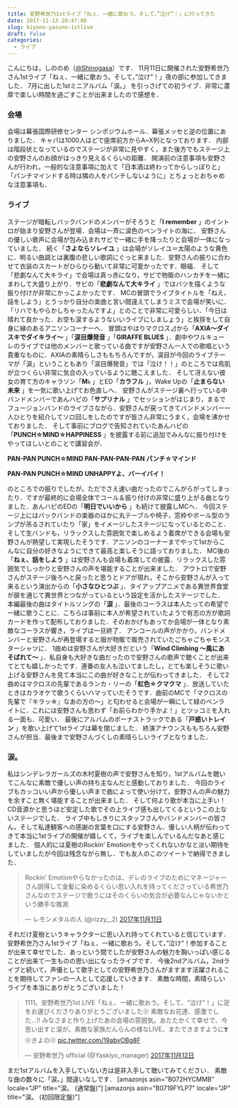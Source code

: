 ```yaml
---
title: 安野希世乃1stライブ「ねぇ、一緒に歌おう。そして，”泣け”！」に行ってきた
date: 2017-11-13 20:47:00
slug: kiyono-yasuno-1stlive
draft: False
categories:
  - ライブ
---
```


こんにちは，しののめ（[@Shinogasa](https://twitter.com/Shinogasa)）です． 11月11日に開催された安野希世乃さん1stライブ「ねぇ、一緒に歌おう。そして，”泣け”！」夜の部に参加してきました．  7月に出した1stミニアルバム「涙。」 を引っさげての初ライブ．非常に濃厚で楽しい時間を過ごすことが出来ましたので感想を． 

### 会場

会場は幕張国際研修センター シンポジウムホール．幕張メッセと逆の位置にありました． キャパは1000人ほどで座席前方からA~X列となっております． 内部は階段状となっているのでステージが非常に見やすく，また後方でもステージ上の安野さんのお顔がはっきり見えるくらいの距離． 開演前の注意事項も安野さんが行われ，一般的な注意事項に加えて「日本酒は終わってからしっぽりと」「パンチマインドする時は隣の人をパンチしないように」とちょっとおちゃめな注意事項も． 

### ライブ

ステージが暗転しバックバンドのメンバーがそろうと「**I remember** 」のイントロが始まり安野さんが登場．会場は一斉に涙色のペンライトの海に． 安野さんの優しい歌声に会場が包み込まれサビで一緒に手を降ったりと会場が一体になっていました． 続く「**さよならソレイユ** 」は会場がソレイユ＝太陽のような黄色に．明るい曲調とは裏腹の悲しい歌詞にぐっと来ました．安野さんの振りに合わせて衣装のスカートがひらひら動いて非常に可愛かったです．眼福． そして「悲劇なんて大キライ」で会場は真っ赤になり，サビで物販のハンカチを一緒にまわして大盛り上がり．サビの「**悲劇なんて大キライ** 」ではバツを描くような振り付けが非常にかっこよかったです． MCの冒頭でライブタイトルを「ねえ、話をしよう」とうっかり自分の楽曲と言い間違えてしまうミスで会場が笑いに．「リハでもやらかしちゃったんですよ」とのことで非常に可愛らしい．「今日は晴れて良かった．お空も涙するようないいライブにしましょう」と挨拶をして自身に縁のあるアニソンコーナーへ． 冒頭はやはりマクロス⊿から「**AXIA〜ダイスキでダイキライ〜** 」「**涙目爆発音** 」「**GIRAFFE BLUES** 」．劇中やワルキューレのライブでは他のメンバーと歌っている曲ですが安野さん一人での歌唱という貴重なものに．AXIAの素晴らしさももちろんですが，涙目が今回のライブテーマが「涙」ということもあり「涙目爆発音」では「泣け！！」のところでは鳥肌が立つくらい非常に気合の入っているように聴こえました． そして冴えない彼女の育て方のキャラソン「**M♭** 」とED「**カラフル** 」，Wake Upの「**止まらない未来** 」を一気に歌い上げてお色直しへ． 安野さんがステージ裏へ行っている中バンドメンバーであんハピの「**サプリナル** 」でセッションがはじまり，まるでフュージョンバンドのライブさながら．安野さんが戻ってきてバンドメンバー一人ひとりを紹介してソロ回しをしたのですが皆さん非常にうまく，会場を沸かせておりました． そして事前にブログで告知されていたあんハピの「**PUNCH☆MIND☆HAPPINESS** 」を披露する前に追加でみんなに振り付けをやってほしいとのことで講習会が． 

**PAN-PAN PUNCH☆MIND PAN-PAN-PAN-PAN  パンチ☆マインド**

**PAN-PAN PUNCH☆MIND UNHAPPYよ、バーイバイ！**

のところでの振りでしたが，ただでさえ速い曲だったのでこんがらがってしまったり．ですが最終的に会場全体でコール＆振り付けの非常に盛り上がる曲となりました．あんハピのEDの「**明日でいいから** 」も続けて披露しMCへ． 今回ステージ上にはバックバンドの楽器のほかに丸テーブルや椅子，窓枠やボール型のランプが吊るされていたり「家」をイメージしたステージになっているとのこと．そして生バンドも，リラックスした雰囲気で楽しめるよう着席ができる会場も安野さんが熱望して実現したそうです．アニソンのコーナーまでやって1stからこんなに自分の好きなようにできて最高と楽しそうに語っておりました． MC後の「**ねぇ、話をしよう** 」は安野さんも会場も着席しての披露．リラックスした雰囲気でしっかりと安野さんの声を堪能することが出来ました． アウトロで安野さんがステージ後ろへと戻ったと思うとドアが現れ，そこから安野さんが入って来るという演出からの「**小さなひとつぶ** 」．タイアップアニメである異世界食堂が扉を通じて異世界とつながっているという設定を活かしたステージでした． 本編最後の曲はタイトルソングの「**涙** 」．最後のコーラスは本人たっての希望で一緒に歌うことに．こちらは事前に本人が希望されていたようで有志の方が歌詞カードを作って配布しておりました．そのおかげもあってか会場が一体となり素敵なコーラスが響き，ライブは一旦終了． アンコールの声がかかり，バンドメンバーと安野さんが再登場すると服が物販で販売されていたごちゃごちゃモンスターシャツに． 1曲めは安野さんが大好きだという「**Wind Climbing 〜風にあそばれて〜** 」．私自身も大好きな曲だったので安野さんの歌声で聴くことが出来てとても嬉しかったです．連番の友人も泣いてましたし，とても楽しそうに歌い上げる安野さんを見て本当にこの曲が好きなことが伝わってきました． そして2曲めはマクロスの先輩であるランカ・リーの「**虹色☆クマクマ** 」．放送していたときはカラオケで歌うくらいハマっていたそうです．曲前のMCで「マクロスの先輩で『キラッ☆』なあの方の〜」と匂わせると会場が一瞬にして緑のペンライトに．これには安野さんも思わず「お前らわかり手かよ！」とツッコミを入れる一面も．可愛い． 最後にアルバムのボーナストラックである「**戸惑いトレイン** 」を歌い上げて1stライブは幕を閉じました． 終演アナウンスももちろん安野さんが担当．最後まで安野さんづくしの素晴らしいライブとなりました． 

### 涙。

私はシンデレラガールズの木村夏樹の声で安野さんを知り，1stアルバムを聴いてこんなに素敵で優しい声の持ち主なんだと感動しておりました． 今回のライブもカッコいい声から優しい声まで曲によって使い分けて，安野さんの声の魅力を余すこと無く堪能することが出来ました． そして何より歌が本当に上手い！CD音源かと思うほど安定した歌でその上ライブ感も出してくるというこの上ないステージでした． ライブ中もしきりにスタッフさんやバンドメンバーの皆さん，そして私達観客への感謝の言葉を口にする安野さん．優しい人柄が伝わってきて本当に1stライブの開催が嬉しくて，ライブを楽しんでいるんだなあと感じました． 個人的には夏樹のRockin' Emotionをやってくれないかなと淡い期待をしていましたが今回は残念ながら無し．でも友人のこのツイートで納得できました． 

> Rockin' Emotionやらなかったのは、デレのライブのためにマネージャーさん説得して金髪に染めるくらい思い入れを持ってくださっている希世乃さんなのでステージで歌うにはそのくらいの気合が必要なんじゃないかという勝手な推測
> 
> — レモンメタルの人 (@rizzy__2) [2017年11月11日](https://twitter.com/rizzy__2/status/929332604913860608?ref_src=twsrc%5Etfw)

  それだけ夏樹というキャラクターに思い入れ持ってくれていると信じています． 安野希世乃さん1stライブ「ねぇ、一緒に歌おう。そして，”泣け”！参加することが出来て幸せでした．あっという間でしたが安野さんの魅力を胸いっぱい感じることが出来て一生ものの思い出になったライブです． 今後2ndアルバム，2ndライブと続いて，声優として歌手としての安野希世乃さんがますます活躍されることを期待してファンの一人として応援していきます． 素敵な時間，素晴らしいライブを本当にありがとうございました！ 

> 1111。安野希世乃1st LIVE「ねぇ、一緒に歌おう。そして、“泣け”！」に足をお運びくださりありがとうございました❀ 素敵なお花達、感激でした…‼︎ みなさまと作り上げたあの会場の雰囲気。あたたかくて幸せで、今思い出すと涙が。素敵な家族だんらんの様なLIVE、またできますように❣️ ❀きよの❀ [pic.twitter.com/19abvOBg8F](https://t.co/19abvOBg8F)
> 
> — 安野希世乃 official (@Yaskiyo_manager) [2017年11月12日](https://twitter.com/Yaskiyo_manager/status/929727062515974145?ref_src=twsrc%5Etfw)

  まだ1stアルバムを入手していない方は是非入手して聴いてみてください． 素敵な曲の数々に「涙。」間違いなしです．   [amazonjs asin="B072HYCMMB" locale="JP" title="涙。 (通常盤)"]   [amazonjs asin="B0719FYLP7" locale="JP" title="涙。 (初回限定盤)"]
